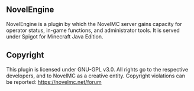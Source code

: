 ## NovelEngine
NovelEngine is a plugin by which the NovelMC server gains capacity for operator status, in-game functions, and administrator tools. It is served under Spigot for Minecraft Java Edition.

## Copyright
This plugin is licensed under GNU-GPL v3.0.  All rights go to the respective developers, and to NovelMC as a creative entity.  Copyright violations can be reported: https://novelmc.net/forum
